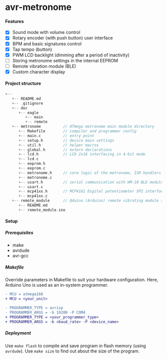 # avr-metronome

#### Features
- [x] Sound mode with volume control
- [x] Rotary encoder (with push button) user interface
- [x] BPM and basic signatures control
- [x] Tap tempo (button)
- [x] PWM LCD backlight (dimming after a period of inactivity)
- [ ] Storing metronome settings in the internal EEPROM
- [ ] Remote vibration module (BLE)
- [x] Custom character display

#### Project structure
```c
+-- 
   +-- README.md
   +-- .gitignore
   +-- doc
      +-- eagle
         +-- main
         +-- remote
   +-- metronome          // ATmega metronome main module directory
      +-- Makefile        // compiler and programmer config
      +-- main.c          // entry point
      +-- setup.h         // device main settings
      +-- util.h          // helper macros
      +-- global.h        // extern declarations
      +-- lcd.h           // LCD 2x16 interfacing in 4-bit mode
      +-- lcd.c
      +-- eeprom.h
      +-- eeprom.c
      +-- metronome.h     // core logic of the metronome, ISR handlers
      +-- metronome.c
      +-- usart.h         // serial communication with HM-10 BLE module
      +-- usart.c
      +-- mcp41xx.h       // MCP4161 Digital potentiometer SPI interfacing
      +-- mcp41xx.c
   +-- remote_module      // Qduino (Arduino) remote vibrating module sketch directory
      +-- README.md
      +-- remote_module.ino
```


#### Setup
##### Prerequisites
- make
- avrdude
- avr-gcc
##### Makefile
Override parameters in Makefile to suit your hardware configuration. Here, Arduino Uno is used as an in-system programmer.
```diff
- MCU = atmega168
+ MCU = <your_unit>

- PROGRAMMER_TYPE = avrisp
- PROGRAMMER_ARGS = -b 19200 -P COM4
+ PROGRAMMER_TYPE = <your_programmer_type>
+ PROGRAMMER_ARGS = -b <baud_rate> -P <device_name>
```
##### Deployment
Use `make flash` to compile and save program in flash memory (using `avrdude`). Use `make size` to find out about the size of the program.
